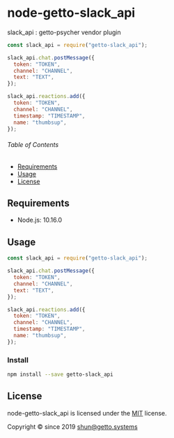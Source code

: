 # node-getto-slack_api

slack_api : getto-psycher vendor plugin

```javascript
const slack_api = require("getto-slack_api");

slack_api.chat.postMessage({
  token: "TOKEN",
  channel: "CHANNEL",
  text: "TEXT",
});

slack_api.reactions.add({
  token: "TOKEN",
  channel: "CHANNEL",
  timestamp: "TIMESTAMP",
  name: "thumbsup",
});
```


###### Table of Contents

- [Requirements](#Requirements)
- [Usage](#Usage)
- [License](#License)

## Requirements

- Node.js: 10.16.0


## Usage

```javascript
const slack_api = require("getto-slack_api");

slack_api.chat.postMessage({
  token: "TOKEN",
  channel: "CHANNEL",
  text: "TEXT",
});

slack_api.reactions.add({
  token: "TOKEN",
  channel: "CHANNEL",
  timestamp: "TIMESTAMP",
  name: "thumbsup",
});
```

### Install

```bash
npm install --save getto-slack_api
```


## License

node-getto-slack_api is licensed under the [MIT](LICENSE) license.

Copyright &copy; since 2019 shun@getto.systems

